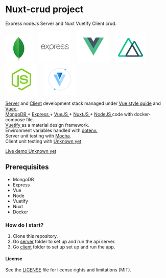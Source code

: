 # Nuxt-crud project

Express nodeJs Server and Nuxt Vuetify Client crud.

<img src="docs/mongodb-logo.png" height="85" />&nbsp;&nbsp;&nbsp;&nbsp;&nbsp;<img src="docs/expressjs-logo.png" height="100" />&nbsp;&nbsp;&nbsp;&nbsp;&nbsp;<img src="docs/vue-logo.png" height="100" />&nbsp;&nbsp;&nbsp;&nbsp;&nbsp;<img src="docs/nuxt-logo.png" height="95" />&nbsp;&nbsp;&nbsp;&nbsp;&nbsp;<img src="docs/node-logo.png" height="100" />&nbsp;&nbsp;&nbsp;&nbsp;&nbsp;<img src="docs/vuetify-logo.png" height="100" />


<a href="server/">Server</a> and <a href="client/">Client</a> development stack managed under <a href="https://vuejs.org/v2/style-guide/" target="_blank"> Vue style guide</a> and <a href="https://vuex.vuejs.org/" target="_blank"> Vuex </a>.</br><a href="https://www.mongodb.com/" target="_blank">MongoDB </a> + <a href="http://expressjs.com/" target="_blank">Express </a> + <a href="https://vuejs.org/" target="_blank"> VueJS </a> + <a href="https://nuxtjs.org/" target="_blank"> NuxtJS </a> + <a href="https://nodejs.org/en/" target="_blank">NodeJS </a> code with docker-compose file. </br><a href="https://vuetifyjs.com/en/" target="_blank">Vuetify </a> as a material design framework. </a></br> Environment variables handled with <a href="https://www.npmjs.com/package/dotenv" target="_blank">dotenv.</a></br> Server unit testing with <a href="https://mochajs.org/" target="_blank">Mocha</a>.</a></br> Client unit testing with <a href="https://jestjs.io/" target="_blank">Unknown yet</a> 

<a href="https://mevn-scaffold.herokuapp.com" target="_blank">Live demo Unknown yet</a>

## Prerequisites

- MongoDB
- Express 
- Vue
- Node
- Vuetify
- Nuxt
- Docker

### How do I start?

1. Clone this repository.   
2. Go <a href="server/">server</a> folder to set up and run the api server. 
3. Go <a href="client/">client</a> folder to set up set up and run the app.

#### License
See the [LICENSE](LICENSE.md) file for license rights and limitations (MIT).


 
